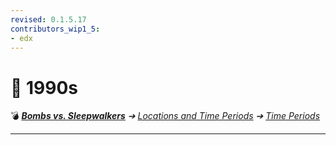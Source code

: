 ```yaml
---
revised: 0.1.5.17
contributors_wip1_5:
- edx
---
```


# 📄 1990s

💣 ***[Bombs vs. Sleepwalkers][home]** ➔ [Locations and Time Periods][locations] ➔ [Time Periods][timeperiods]*

****

[home]: /README.md
[locations]: /locations/readme.md
[timeperiods]: /locations/time_periods/readme.md

